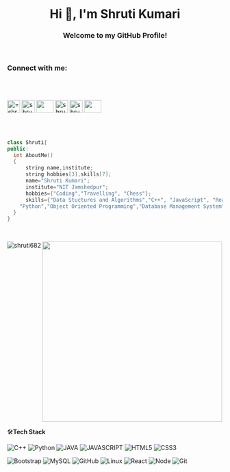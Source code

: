 <!-- ### Hi there 👋
 -->

<!-- **shruti682/shruti682** is a ✨ _special_ ✨ repository because its `README.md` (this file) appears on your GitHub profile.

Here are some ideas to get you started:

- 🔭 I’m currently working on ...
- 🌱 I’m currently learning ...
- 👯 I’m looking to collaborate on ...
- 🤔 I’m looking for help with ...
- 💬 Ask me about ...
- 📫 How to reach me: ...
- 😄 Pronouns: ...
- ⚡ Fun fact: ...
- 🥅 2022 Goals

 -->
<!--# Hi there, I'm Shruti! 👋 
<h3 >Welcome to my GitHub Profile!</h3>-->

<!--<img width="15%" height = "150px" src="https://media.giphy.com/media/v1.Y2lkPTc5MGI3NjExemUzNTdod2N6MnllOHU4dDluaXlkcTE1MWhrMnpjank5N3AzMWFvdSZlcD12MV9pbnRlcm5hbF9naWZfYnlfaWQmY3Q9Zw/BmTjHqLbyZyVUJPAfb/giphy.gif" alt="cover" />

 ## I'm a final year student at NIT Jamshedpur!

- 🌱 I’m currently learning **Data Structures , Web Development , Machine learning.**

- 💬 Ask me about **Coding || Web Development.**

- 🤝 I'm eager to know about **opportunities which will encourage me in expanding my prospective.**

- 📫 How to reach me: shrutikumari0606@gmail.com

 - ⚡ Fun fact: I love to code but not to debug. 

### Connect with me 🤝:

<p align="left">
<a href="https://www.linkedin.com/in/shruti-kumari-37357b207/" target="blank"><img align="center" src="https://raw.githubusercontent.com/rahuldkjain/github-profile-readme-generator/master/src/images/icons/Social/linked-in-alt.svg" alt="" height="30" width="40" /></a>
<a href="https://www.facebook.com/profile.php?id=100016500241651" target="blank"><img align="center" src="https://raw.githubusercontent.com/rahuldkjain/github-profile-readme-generator/master/src/images/icons/Social/facebook.svg" alt="" height="30" width="40" /></a>
<a href="https://www.instagram.com/shru.ti_06/" target="blank"><img align="center" src="https://raw.githubusercontent.com/rahuldkjain/github-profile-readme-generator/master/src/images/icons/Social/instagram.svg" alt="" height="30" width="40" /></a>
<a href="https://www.codechef.com/users/lily06" target="blank"><img align="center" src="https://cdn.jsdelivr.net/npm/simple-icons@3.1.0/icons/codechef.svg" alt="" height="30" width="40" /></a>
<a href="https://www.hackerrank.com/shrutikumari0606?hr_r=1" target="blank"><img align="center" src="https://raw.githubusercontent.com/rahuldkjain/github-profile-readme-generator/master/src/images/icons/Social/hackerrank.svg" alt="" height="30" width="40" /></a>
<a href="https://codeforces.com/profile/shruti006" target="blank"><img align="center" src="https://cdn.jsdelivr.net/npm/simple-icons@3.0.1/icons/codeforces.svg" alt="" height="30" width="40" /></a>
<a href="https://www.hackerearth.com/@shrutikumari0606" target="blank"><img align="center" src="https://raw.githubusercontent.com/rahuldkjain/github-profile-readme-generator/master/src/images/icons/Social/hackerearth.svg" alt="" height="30" width="40" /></a>
</p>


### Languages and Tools:

<p align="left"> 
<a href="https://getbootstrap.com" target="_blank"> <img src="https://raw.githubusercontent.com/devicons/devicon/master/icons/bootstrap/bootstrap-plain-wordmark.svg" alt="bootstrap" width="40" height="40"/> </a> 
<a href="https://www.cprogramming.com/" target="_blank"> <img src="https://raw.githubusercontent.com/devicons/devicon/master/icons/c/c-original.svg" alt="c" width="40" height="40"/> </a> 
<a href="https://www.w3schools.com/cpp/" target="_blank"> <img src="https://raw.githubusercontent.com/devicons/devicon/master/icons/cplusplus/cplusplus-original.svg" alt="cplusplus" width="40" height="40"/> </a> 
<a href="https://www.w3schools.com/css/" target="_blank"> <img src="https://raw.githubusercontent.com/devicons/devicon/master/icons/css3/css3-original-wordmark.svg" alt="css3" width="40" height="40"/> 
</a> <a href="https://git-scm.com/" target="_blank"> <img src="https://www.vectorlogo.zone/logos/git-scm/git-scm-icon.svg" alt="git" width="40" height="40"/> </a> 
<a href="https://www.w3.org/html/" target="_blank"> <img src="https://raw.githubusercontent.com/devicons/devicon/master/icons/html5/html5-original-wordmark.svg" alt="html5" width="40" height="40"/> </a> 
<a href="https://developer.mozilla.org/en-US/docs/Web/JavaScript" target="_blank"> <img src="https://raw.githubusercontent.com/devicons/devicon/master/icons/javascript/javascript-original.svg" alt="javascript" width="40" height="40"/> </a> 
<a href="https://www.mongodb.com/" target="_blank"> <img src="https://raw.githubusercontent.com/devicons/devicon/master/icons/mongodb/mongodb-original-wordmark.svg" alt="mongodb" width="40" height="40"/> </a> 
<a href="https://nodejs.org" target="_blank"> <img src="https://raw.githubusercontent.com/devicons/devicon/master/icons/nodejs/nodejs-original-wordmark.svg" alt="nodejs" width="40" height="40"/> </a> 
<a href="https://www.python.org" target="_blank"> <img src="https://raw.githubusercontent.com/devicons/devicon/master/icons/python/python-original.svg" alt="python" width="40" height="40"/> </a> 
<a href="https://reactjs.org/" target="_blank"> <img src="https://raw.githubusercontent.com/devicons/devicon/master/icons/react/react-original-wordmark.svg" alt="react" width="40" height="40"/> </a> </p>

--- 

<p align="left">
  <img width="48%" src="https://github-readme-stats.vercel.app/api?username=shruti682&show_icons=true&theme=tokyonight" />
  <img width="48%" src="https://github-readme-streak-stats.herokuapp.com/?user=shruti682&theme=tokyonight" />
<a href="https://github.com/shruti682/github-readme-stats"><img width="48%" height ="35%" alt="Shruti's Top Languages" src="https://github-readme-stats.vercel.app/api/top-langs/?username=shruti682&langs_count=8&count_private=true&layout=compact&theme=react&hide_border=true&bg_color=0D1117" /></a>
</p>
<a href="https://github.com/shruti682/shruti682"><img alt="Shruti's Activity Graph" src="https://activity-graph.herokuapp.com/graph?username=shruti682&bg_color=1F222E&color=F8D866&line=F85D7F&point=FFFFFF&hide_border=true" /></a>
 -->





 <h1 align="center">Hi 👋, I'm Shruti Kumari</h1>
<h3 align="center">Welcome to my GitHub Profile!</h3>

<br/>

<h3 align="left">Connect with me:</h3>
<br/>

<!-- - 🎯 Portfolio website: [Portfolio](https://stellular-lily-04cbcc.netlify.app/)-->

<br/>
<p align="left">
<a href="https://www.linkedin.com/in/shruti-kumari-37357b207/" target="blank"><img align="center" src="https://cdn-icons-png.flaticon.com/512/174/174857.png" alt="=shruti-kumari-7a4660200" height="30" /></a>
<a href="https://codeforces.com/profile/shruti006" target="blank"><img align="center" src="https://codeforces.org/s/45640/images/codeforces-sponsored-by-ton.png" alt="shruti006" height="30" /></a>
 <a href="https://www.codechef.com/users/lily06" target="blank"><img align="center" src="https://cdn.jsdelivr.net/npm/simple-icons@3.1.0/icons/codechef.svg" alt="" height="30" width="40" /></a>
<a href="https://leetcode.com/shruti066/" target="blank"><img align="center" src="https://leetcode.com/_next/static/images/logo-ff2b712834cf26bf50a5de58ee27bcef.png" alt="shruti066" height="30" /></a>
<a href="https://auth.geeksforgeeks.org/user/shrutikumari0606" target="blank"><img align="center" src="https://media.geeksforgeeks.org/wp-content/cdn-uploads/20210420155809/gfg-new-logo.png" alt="shrutikumari0606" height="30" /></a>
 <a href="https://www.hackerrank.com/shrutikumari0606?hr_r=1" target="blank"><img align="center" src="https://raw.githubusercontent.com/rahuldkjain/github-profile-readme-generator/master/src/images/icons/Social/hackerrank.svg" alt="" height="30" width="40" /></a>
</p>

<br/>
<br/>


```cpp
class Shruti{
public:
  int AboutMe()
  {
	  string name,institute;
	  string hobbies[3],skills[7];
	  name="Shruti Kumari";
	  institute="NIT Jamshedpur";
	  hobbies={"Coding","Travelling", "Chess"};
	  skills={"Data Stuctures and Algorithms","C++", "JavaScript", "ReactJs", "NodeJs","MongoDB","Websockets",
    "Python","Object Oriented Programming","Database Management System","Operating System"};
  }
}
```
<br/>


<p><img align="left" src="https://github-readme-stats.vercel.app/api/top-langs?username=shruti682&show_icons=true&locale=en&layout=compact" alt="shruti682" /></p>
<a href="https://github.com/anuraghazra/github-readme-stats" title="Go to Source">
      <img align="center" width=420 height="auto" src="https://github-readme-stats.vercel.app/api?username=shruti682&show_icons=true&theme=dark&border_color=61dafb&hide_border=true&include_all_commits=true" />
</a>

<br/>


🛠**Tech Stack**


![C++](https://img.shields.io/badge/C%2B%2B-000000?style=flat&logo=c%2B%2B&logoColor=white)
![Python](https://img.shields.io/badge/Python-000000?style=flat&logo=python&logoColor=white)
![JAVA](https://img.shields.io/badge/Java-000000?style=flat&logo=openjdk&logoColor=white)
![JAVASCRIPT](https://img.shields.io/badge/-javascript-000000?style=flat&logo=javascript)
![HTML5](https://img.shields.io/badge/-HTML5-000000?style=flat&logo=HTML5)
![CSS3](https://img.shields.io/badge/-CSS3-000000?style=flat&logo=CSS3)

![Bootstrap](https://img.shields.io/badge/-Bootstrap-000000?style=flat&logo=bootstrap)
![MySQL](https://img.shields.io/badge/-MySQL-000000?style=flat&logo=MySQL)
![GitHub](https://img.shields.io/badge/-GitHub-000000?style=flat&logo=github&logoColor=FFFFFF)
![Linux](https://img.shields.io/badge/-Linux-000000?style=flat&logo=linux&logoColor=FCC624)
![React](https://img.shields.io/badge/-React-000000?style=flat&logo=React)
![Node](https://img.shields.io/badge/Node.js-000000?style=flat&logo=node.js&logoColor=white)
![Git](https://img.shields.io/badge/-Git-000000?style=flat&logo=git&logoColor=F05032)

<!--![SASS](https://img.shields.io/badge/-SASS-000000?style=flat&logo=SASS)
![Heroku](https://img.shields.io/badge/-Heroku-000000?style=flat&logo=heroku)
![Docker](https://img.shields.io/badge/-docker-000000?style=flat&logo=docker)
![AWS](https://img.shields.io/badge/AWS-000000?style=flat-square&logo=amazon-aws)
![AWS](https://img.shields.io/badge/Microsoft_Azure-000000?style=flat&logo=microsoft-azure&logoColor=white)-->


<br/>
<!--<div align="center">
    <h3 align="center">&nbsp;❤️&nbsp;</h3>
</div>-->
